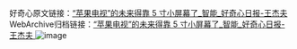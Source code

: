 好奇心原文链接：[“苹果电视”的未来得靠 5 寸小屏幕了_智能_好奇心日报-王杰夫 ](https://www.qdaily.com/articles/12132.html)
WebArchive归档链接：[“苹果电视”的未来得靠 5 寸小屏幕了_智能_好奇心日报-王杰夫 ](http://web.archive.org/web/20190623172001/https://www.qdaily.com/articles/12132.html)
![image](http://ww3.sinaimg.cn/large/007d5XDply1g3x03r4v3bj30u02v61kx)